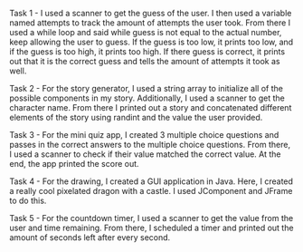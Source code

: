 Task 1 - I used a scanner to get the guess of the user. I then used a variable named attempts to track the amount of attempts the user took. From there I used a while loop and said while guess is not equal 
to the actual number, keep allowing the user to guess. If the guess is too low, it prints too low, and if the guess is too high, it prints too high. If there guess is correct, it prints out that it is the 
correct guess and tells the amount of attempts it took as well.

Task 2 - For the story generator, I used a string array to initialize all of the possible components in my story. Additionally, I used a scanner to get the character name. From there I printed out a story and
concatenated different elements of the story using randint and the value the user provided.

Task 3 - For the mini quiz app, I created 3 multiple choice questions and passes in the correct answers to the multiple choice questions. From there, I used a scanner to check if their value matched the correct value.
At the end, the app printed the score out.

Task 4 - For the drawing, I created a GUI application in Java. Here, I created a really cool pixelated dragon with a castle. I used JComponent and JFrame to do this.

Task 5 - For the countdown timer, I used a scanner to get the value from the user and time remaining. From there, I scheduled a timer and printed out the amount of seconds left after every second.
